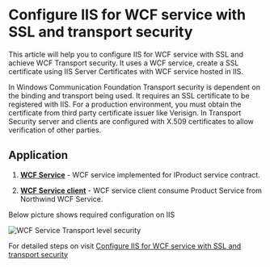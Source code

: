 # Configure IIS for WCF service with SSL and transport security

This article will help you to configure IIS for WCF service with SSL and achieve WCF Transport security. It uses a WCF service, create a SSL certificate using IIS Server Certificates with WCF service hosted in IIS.

In Windows Communication Foundation Transport security is dependent on the binding and transport being used. It requires an SSL certificate to be registered with IIS. For a production environment, you must obtain the certificate from third party certificate issuer like Verisign. In Transport Security server and clients are configured with X.509 certificates to allow verification of other parties. 

## Application

1. **[WCF Service](https://github.com/geeksarray/configure-iis-for-wcf-service-with-ssl-and-transport-secuirty/tree/master/IISHost/NorthwindServices)** - WCF service implemented for IProduct service contract.

1. **[WCF Service client](https://github.com/geeksarray/configure-iis-for-wcf-service-with-ssl-and-transport-secuirty/tree/master/IISHost/NorthwindApp)** - WCF service client consume Product Service from Northwind WCF Service.


Below picture shows required configuration on IIS

![WCF Service Transport level security](http://dotnetmentors.com/Images/IIS-Edit-Bindings.png)

For detailed steps on visit [Configure IIS for WCF service with SSL and transport security](https://geeksarray.com/blog/configure-iis-for-wcf-service-with-ssl-and-transport-secuirty)
